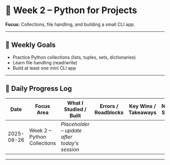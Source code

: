 # 📘 Week 2 – Python for Projects

**Focus:** Collections, file handling, and building a small CLI app.  

---

## 🎯 Weekly Goals
- Practice Python collections (lists, tuples, sets, dictionaries)  
- Learn file handling (read/write)  
- Build at least one mini CLI app  

---

## 📝 Daily Progress Log

| Date       | Focus Area | What I Studied / Built | Errors / Roadblocks | Key Wins / Takeaways | Next Step |
|------------|------------|------------------------|---------------------|-----------------------|-----------|
| 2025-08-26 | Week 2 – Python Collections | *Placeholder – update after today’s session* | | | |

---
